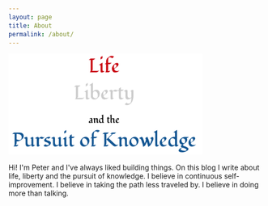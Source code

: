 ```yaml
---
layout: page
title: About
permalink: /about/
---
```


<img src="/images/about/life_liberty.png" style="box-shadow: none; height: 200px"/>

Hi! I'm Peter and I've always liked building things. On this blog I write about
life, liberty and the pursuit of knowledge. I believe in continuous
self-improvement. I believe in taking the path less traveled by. I believe in
doing more than talking.